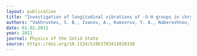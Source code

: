 ```yaml
---
layout: publication
title: "Investigation of longitudinal vibrations of -O-H groups in chrysotile asbestos by neutron scattering and polarized infrared spectroscopy."
authors: "Vakhrushev, S. B., Ivanov, A., Kumzerov, Y. A., Naberezhnov, A. A., Petrov, A. A., Semkin, V. N., & Fokin, A. V"
date: 01.02.2011
year: 2011
journal: Physics of the Solid State
source: https://doi.org/10.1134/S1063783411020338
---
```

